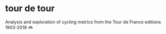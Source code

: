 # tour de tour
Analysis and exploration of cycling metrics from the Tour de France editions 1903-2018 🚲
